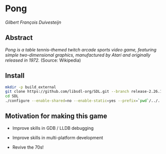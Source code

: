 # Pong

_Gilbert François Duivesteijn_



## Abstract

_Pong is a table tennis–themed twitch arcade sports video game, featuring simple two-dimensional graphics, manufactured by Atari and originally released in 1972._ (Source: Wikipedia)



## Install

```sh
mkdir -p build_external
git clone https://github.com/libsdl-org/SDL.git --branch release-2.26.1 --single-branch --depth 1 --recurse-submodules
cd SDL
./configure --enable-shared=no --enable-static=yes --prefix=`pwd`/../../ext/
```





## Motivation for making this game

- Improve skills in GDB / LLDB debugging

- Improve skills in multi-platform development

- Revive the 70s!

  

